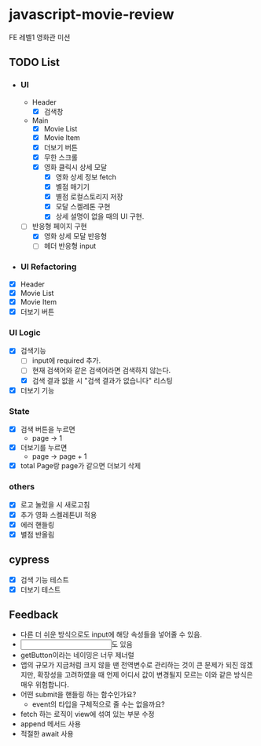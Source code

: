 # javascript-movie-review

FE 레벨1 영화관 미션

## TODO List

- ### UI

  - Header
    - [x] 검색창
  - Main
    - [x] Movie List
    - [x] Movie Item
    - [x] 더보기 버튼
    - [x] 무한 스크롤
    - [x] 영화 클릭시 상세 모달
      - [x] 영화 상세 정보 fetch
      - [x] 별점 매기기
      - [x] 별점 로컬스토리지 저장
      - [x] 모달 스켈레톤 구현
      - [x] 상세 설명이 없을 때의 UI 구현.
  - [ ] 반응형 페이지 구현
    - [x] 영화 상세 모달 반응형
    - [ ] 헤더 반응형 input

- ### UI Refactoring
- [x] Header
- [x] Movie List
- [x] Movie Item
- [x] 더보기 버튼

### UI Logic

- [x] 검색기능
  - [ ] input에 required 추가.
  - [ ] 현재 검색어와 같은 검색어라면 검색하지 않는다.
  - [x] 검색 결과 없을 시 "검색 결과가 없습니다" 리스팅
- [x] 더보기 기능

### State

- [x] 검색 버튼을 누르면
  - page -> 1
- [x] 더보기를 누르면
  - page -> page + 1
- [x] total Page랑 page가 같으면 더보기 삭제

### others

- [x] 로고 눌렀을 시 새로고침
- [x] 추가 영화 스켈레톤UI 적용
- [x] 에러 핸들링
- [x] 별점 반올림

## cypress

- [x] 검색 기능 테스트
- [x] 더보기 테스트

## Feedback

- 다른 더 쉬운 방식으로도 input에 해당 속성들을 넣어줄 수 있음.
- <input type="search">도 있음
- getButton이라는 네이밍은 너무 제너럴
- 앱의 규모가 지금처럼 크지 않을 땐 전역변수로 관리하는 것이 큰 문제가 되진 않겠지만, 확장성을 고려하였을 때 언제 어디서 값이 변경될지 모르는 이와 같은 방식은 매우 위험합니다.
- 어떤 submit을 핸들링 하는 함수인가요?
  - event의 타입을 구체적으로 줄 수는 없을까요?
- fetch 하는 로직이 view에 섞여 있는 부분 수정
- append 메서드 사용
- 적절한 await 사용

